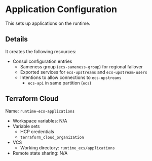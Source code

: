 # Application Configuration

This sets up applications on the runtime.

## Details

It creates the following resources:

- Consul configuration entries
    - Sameness group (`ecs-sameness-group`) for regional failover
    - Exported services for `ecs-upstreams` and `ecs-upstream-users`
    - Intentions to allow connections to `ecs-upstreams`
      - `ecs-api` in same partition (`ecs`)

 ## Terraform Cloud

 Name: `runtime-ecs-applications`

- Workspace variables: N/A
- Variable sets
  - HCP credentials
  - `terraform_cloud_organization`
- VCS
  - Working directory: `runtime_ecs/applications`
- Remote state sharing: N/A
